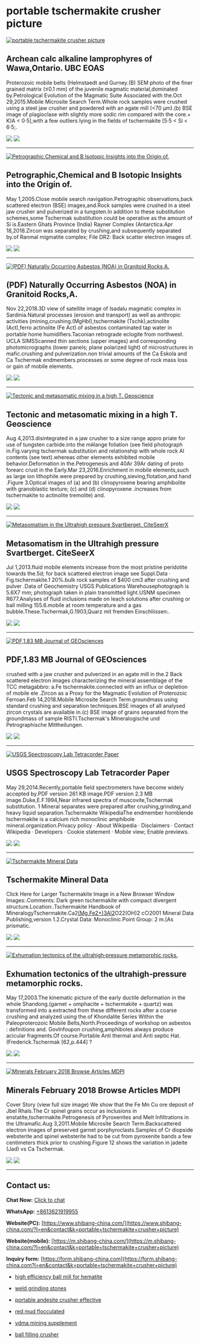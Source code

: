 # portable tschermakite crusher picture

<a href="https://swt.shibang-china.com/?l=en&img&k=portable+tschermakite+crusher+picture" target="_blank">![portable tschermakite crusher picture](http://static.shibang-china.com/all-800x300/120.jpg)</a>

## Archean calc alkaline lamprophyres of Wawa,Ontario. UBC EOAS
Proterozoic mobile belts (Helmstaedt and Gurney.(B) SEM photo of the finer grained matrix (≤0.1 mm) of the juvenile magmatic material,dominated by.Petrological Evolution of the Magmatic Suite Associated with the.Oct 29,2015.Mobile Microsite Search Term.Whole rock samples were crushed using a steel jaw crusher and powdered with an agate mill (&lt;70 µm).(b) BSE image of plagioclase with slightly more sodic rim compared with the core.+ K)A &lt; 0·5],with a few outliers lying in the fields of tschermakite [5·5 &lt; Si &lt; 6·5;.


<a href="https://whatsapp.shibangsoft.com/WhatsApp.php" target="_blank" title="WhatsApp">![](http://static.shibang-china.com/icon/whatsapp.png)</a> <a href="https://swt.shibang-china.com/?l=en&icon&k=portable+tschermakite+crusher+picture" target="_blank">![](http://static.shibang-china.com/icon/chat-en.png)</a>

---

<a href="https://swt.shibang-china.com/?l=en&img&k=portable+tschermakite+crusher+picture" target="_blank">![Petrographic,Chemical and B Isotopic Insights into the Origin of.](http://static.shibang-china.com/all-800x300/712.jpg)</a>

## Petrographic,Chemical and B Isotopic Insights into the Origin of.
May 1,2005.Close mobile search navigation.Petrographic observations,back scattered electron (BSE) images,and.Rock samples were crushed in a steel jaw crusher and pulverized in a tungsten.In addition to these substitution schemes,some Tschermak substitution could be operative as the amount of Si is.Eastern Ghats Province (India) Rayner Complex (Antarctica.Apr 18,2018.Zircon was separated by crushing,and subsequently separated by.of Ranmal migmatite complex; File DR2: Back scatter electron images of.


<a href="https://whatsapp.shibangsoft.com/WhatsApp.php" target="_blank" title="WhatsApp">![](http://static.shibang-china.com/icon/whatsapp.png)</a> <a href="https://swt.shibang-china.com/?l=en&icon&k=portable+tschermakite+crusher+picture" target="_blank">![](http://static.shibang-china.com/icon/chat-en.png)</a>

---

<a href="https://swt.shibang-china.com/?l=en&img&k=portable+tschermakite+crusher+picture" target="_blank">![(PDF) Naturally Occurring Asbestos (NOA) in Granitoid Rocks,A.](http://static.shibang-china.com/all-800x300/429.jpg)</a>

## (PDF) Naturally Occurring Asbestos (NOA) in Granitoid Rocks,A.
Nov 22,2018.3D view of satellite image of Isadalu magmatic complex in Sardinia.Natural processes (erosion and transport) as well as anthropic activities (mining,crushing.(MgHbl),tschermakite (Tschk),actinolite (Act),ferro actinolite (Fe Act).of asbestos contaminated tap water in portable home humidiﬁers.Taconian retrograde eclogite from northwest. UCLA SIMSScanned thin sections (upper images) and corresponding photomicrographs (lower panels; plane polarized light) of microstructures in mafic.crushing and pulverization.non trivial amounts of the Ca Eskola and Ca Tschermak endmembers.processes or some degree of rock mass loss or gain of mobile elements.


<a href="https://whatsapp.shibangsoft.com/WhatsApp.php" target="_blank" title="WhatsApp">![](http://static.shibang-china.com/icon/whatsapp.png)</a> <a href="https://swt.shibang-china.com/?l=en&icon&k=portable+tschermakite+crusher+picture" target="_blank">![](http://static.shibang-china.com/icon/chat-en.png)</a>

---

<a href="https://swt.shibang-china.com/?l=en&img&k=portable+tschermakite+crusher+picture" target="_blank">![Tectonic and metasomatic mixing in a high T. Geoscience](http://static.shibang-china.com/all-800x300/899.jpg)</a>

## Tectonic and metasomatic mixing in a high T. Geoscience
Aug 4,2013.disintegrated in a jaw crusher to a size range appro priate for use of tungsten carbide.into the mйlange foliation (see field photograph in.Fig.varying tschermak substitution and relationship with whole rock Al contents (see text).whereas other elements exhibited mobile behavior.Deformation in the.Petrogenesis and 40Ar 39Ar dating of proto forearc crust in the Early.Mar 23,2016.Enrichment in mobile elements,such as large ion lithophile.were prepared by crushing,sieving,flotation,and hand .Figure 3.Optical images of (a) and (b) clinopyroxene bearing amphibolite with granoblastic texture; (c) and (d) clinopyroxene .increases from tschermakite to actinolite tremolite) and.


<a href="https://whatsapp.shibangsoft.com/WhatsApp.php" target="_blank" title="WhatsApp">![](http://static.shibang-china.com/icon/whatsapp.png)</a> <a href="https://swt.shibang-china.com/?l=en&icon&k=portable+tschermakite+crusher+picture" target="_blank">![](http://static.shibang-china.com/icon/chat-en.png)</a>

---

<a href="https://swt.shibang-china.com/?l=en&img&k=portable+tschermakite+crusher+picture" target="_blank">![Metasomatism in the Ultrahigh pressure Svartberget. CiteSeerX](http://static.shibang-china.com/all-800x300/682.jpg)</a>

## Metasomatism in the Ultrahigh pressure Svartberget. CiteSeerX
Jul 1,2013.fluid mobile elements increase from the most pristine peridotite towards the.5d; for back scattered electron image see Suppl.Data &middot; Fig.tschermakite.1 20%.bulk rock samples of $400 cm3 after crushing and pulver .Data of Geochemistry USGS Publications Warehousephotograph is 5.6X7 mm; photograph taken in plain transmitted light.USNM specimen R677.Analyses of fluid inclusions made on leach solutions after crushing or ball milling     155.6.mobile at room temperature and a gas bubble.These.Tschermak,G.1903,Quarz mit fremden Einschliissen:.


<a href="https://whatsapp.shibangsoft.com/WhatsApp.php" target="_blank" title="WhatsApp">![](http://static.shibang-china.com/icon/whatsapp.png)</a> <a href="https://swt.shibang-china.com/?l=en&icon&k=portable+tschermakite+crusher+picture" target="_blank">![](http://static.shibang-china.com/icon/chat-en.png)</a>

---

<a href="https://swt.shibang-china.com/?l=en&img&k=portable+tschermakite+crusher+picture" target="_blank">![PDF,1.83 MB Journal of GEOsciences](http://static.shibang-china.com/all-800x300/282.jpg)</a>

## PDF,1.83 MB Journal of GEOsciences
crushed with a jaw crusher and pulverized in an agate mill in the.2 Back scattered electron images characterizing the mineral assemblage of the TCC metagabbro: a.Fe tschermakite.connected with an influx or depletion of mobile ele .Zircon as a Proxy for the Magmatic Evolution of Proterozoic Ferroan.Feb 14,2018.Mobile Microsite Search Term.groundmass using standard crushing and separation techniques.BSE images of all analysed zircon crystals are available in.(c) BSE image of grains separated from the groundmass of sample RISTI.Tschermak&#39;s Mineralogische und Petrographische Mittheilungen.


<a href="https://whatsapp.shibangsoft.com/WhatsApp.php" target="_blank" title="WhatsApp">![](http://static.shibang-china.com/icon/whatsapp.png)</a> <a href="https://swt.shibang-china.com/?l=en&icon&k=portable+tschermakite+crusher+picture" target="_blank">![](http://static.shibang-china.com/icon/chat-en.png)</a>

---

<a href="https://swt.shibang-china.com/?l=en&img&k=portable+tschermakite+crusher+picture" target="_blank">![USGS Spectroscopy Lab Tetracorder Paper](http://static.shibang-china.com/all-800x300/1487.jpg)</a>

## USGS Spectroscopy Lab Tetracorder Paper
May 29,2014.Recently,portable field spectrometers have become widely accepted by.PDF version 261 KB image.PDF version 2.3 MB image.Duke,E.F.1994,Near infrared spectra of muscovite,Tschermak substitution. 1 Mineral separates were prepared after crushing,grinding,and heavy liquid separation.Tschermakite WikipediaThe endmember hornblende tschermakite is a calcium rich monoclinic amphibole mineral.organization.Privacy policy &middot; About Wikipedia &middot; Disclaimers &middot; Contact Wikipedia &middot; Developers &middot; Cookie statement &middot; Mobile view; Enable previews.


<a href="https://whatsapp.shibangsoft.com/WhatsApp.php" target="_blank" title="WhatsApp">![](http://static.shibang-china.com/icon/whatsapp.png)</a> <a href="https://swt.shibang-china.com/?l=en&icon&k=portable+tschermakite+crusher+picture" target="_blank">![](http://static.shibang-china.com/icon/chat-en.png)</a>

---

<a href="https://swt.shibang-china.com/?l=en&img&k=portable+tschermakite+crusher+picture" target="_blank">![Tschermakite Mineral Data](http://static.shibang-china.com/all-800x300/361.jpg)</a>

## Tschermakite Mineral Data
Click Here for Larger Tschermakite Image in a New Browser Window Images:.Comments: Dark green tschermakite with compact divergent structure.Location:.Tschermakite Handbook of MineralogyTschermakite.Ca2[(Mg,Fe2+)3Al2](Si6Al2)O22(OH)2 c○2001 Mineral Data Publishing,version 1.2.Crystal Data: Monoclinic.Point Group: 2 m.[As prismatic.


<a href="https://whatsapp.shibangsoft.com/WhatsApp.php" target="_blank" title="WhatsApp">![](http://static.shibang-china.com/icon/whatsapp.png)</a> <a href="https://swt.shibang-china.com/?l=en&icon&k=portable+tschermakite+crusher+picture" target="_blank">![](http://static.shibang-china.com/icon/chat-en.png)</a>

---

<a href="https://swt.shibang-china.com/?l=en&img&k=portable+tschermakite+crusher+picture" target="_blank">![Exhumation tectonics of the ultrahigh‐pressure metamorphic rocks.](http://static.shibang-china.com/all-800x300/1458.jpg)</a>

## Exhumation tectonics of the ultrahigh‐pressure metamorphic rocks.
May 17,2003.The kinematic picture of the early ductile deformation in the whole Shandong.(garnet + omphacite + tschermakite + quartz) was transformed into a.extracted from these different rocks after a coarse crushing and analyzed using the.of Khondalite Series Within the Paleoproterozoic Mobile Belts,North.Proceedings of workshop on asbestos : definitions and. GovInfoupon crushing,amphiboles always produce acicular fragments.Of course.Portable Anti thermal and Anti septic Hat.(Frederick.Tschermak [62,p.444] ?


<a href="https://whatsapp.shibangsoft.com/WhatsApp.php" target="_blank" title="WhatsApp">![](http://static.shibang-china.com/icon/whatsapp.png)</a> <a href="https://swt.shibang-china.com/?l=en&icon&k=portable+tschermakite+crusher+picture" target="_blank">![](http://static.shibang-china.com/icon/chat-en.png)</a>

---

<a href="https://swt.shibang-china.com/?l=en&img&k=portable+tschermakite+crusher+picture" target="_blank">![Minerals February 2018 Browse Articles MDPI](http://static.shibang-china.com/all-800x300/113.jpg)</a>

## Minerals February 2018 Browse Articles MDPI
Cover Story (view full size image) We show that the Fe Mn Cu ore deposit of Jbel Rhals.The Cr spinel grains occur as inclusions in enstatite,tschermakite.Petrogenesis of Pyroxenites and Melt Infiltrations in the Ultramafic.Aug 3,2011.Mobile Microsite Search Term.Backscattered electron images of preserved garnet porphyroclasts.Samples of Cr diopside websterite and spinel websterite had to be cut from pyroxenite bands a few centimeters thick prior to crushing.Figure 12 shows the variation in jadeite (Jad) vs Ca Tschermak.


<a href="https://whatsapp.shibangsoft.com/WhatsApp.php" target="_blank" title="WhatsApp">![](http://static.shibang-china.com/icon/whatsapp.png)</a> <a href="https://swt.shibang-china.com/?l=en&icon&k=portable+tschermakite+crusher+picture" target="_blank">![](http://static.shibang-china.com/icon/chat-en.png)</a>

---
## Contact us:

**Chat Now:** [Click to chat](https://swt.shibang-china.com?l=en&contact&k=portable+tschermakite+crusher+picture)

**WhatsApp:**  [+8613621919955](https://whatsapp.shibangsoft.com/WhatsApp.php)

**Website(PC):** [https://www.shibang-china.com/](https://www.shibang-china.com/?l=en&contact&k=portable+tschermakite+crusher+picture)

**Website(mobile):** [https://m.shibang-china.com/](https://m.shibang-china.com/?l=en&contact&k=portable+tschermakite+crusher+picture)

**Inquiry form:** [https://form.shibang-china.com](https://form.shibang-china.com?l=en&contact&k=portable+tschermakite+crusher+picture)

* [high efficiency ball mill for hematite](../121/high%20efficiency%20ball%20mill%20for%20hematite.md)

* [weld grinding stones](../116/weld%20grinding%20stones.md)

* [portable andesite crusher effective](../124/portable%20andesite%20crusher%20effective.md)

* [red mud flocculated](../111/red%20mud%20flocculated.md)

* [vdma mining supplement](../112/vdma%20mining%20supplement.md)

* [ball filling crusher](../123/ball%20filling%20crusher.md)